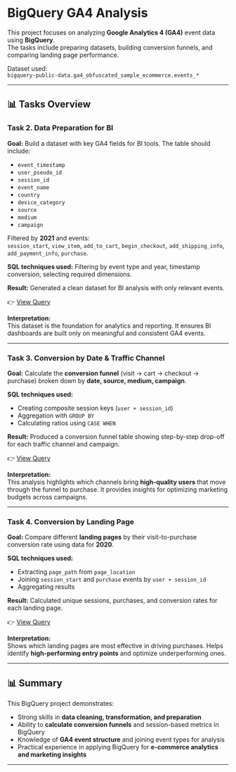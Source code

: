 # BigQuery GA4 Analysis  

This project focuses on analyzing **Google Analytics 4 (GA4)** event data using **BigQuery**.  
The tasks include preparing datasets, building conversion funnels, and comparing landing page performance.  

Dataset used:  
`bigquery-public-data.ga4_obfuscated_sample_ecommerce.events_*`  

---

## 📊 Tasks Overview  

### Task 2. Data Preparation for BI  

**Goal:** Build a dataset with key GA4 fields for BI tools. The table should include:  
- `event_timestamp`  
- `user_pseudo_id`  
- `session_id`  
- `event_name`  
- `country`  
- `device_category`  
- `source`  
- `medium`  
- `campaign`  

Filtered by **2021** and events:  
`session_start`, `view_item`, `add_to_cart`, `begin_checkout`, `add_shipping_info`, `add_payment_info`, `purchase`.  

**SQL techniques used:** Filtering by event type and year, timestamp conversion, selecting required dimensions.  

**Result:** Generated a clean dataset for BI analysis with only relevant events.  

👉 [View Query](YOUR_LINK_HERE)  

**Interpretation:**  
This dataset is the foundation for analytics and reporting. It ensures BI dashboards are built only on meaningful and consistent GA4 events.  

---

### Task 3. Conversion by Date & Traffic Channel  

**Goal:** Calculate the **conversion funnel** (visit → cart → checkout → purchase) broken down by **date, source, medium, campaign**.  

**SQL techniques used:**  
- Creating composite session keys (`user + session_id`)  
- Aggregation with `GROUP BY`  
- Calculating ratios using `CASE WHEN`  

**Result:** Produced a conversion funnel table showing step-by-step drop-off for each traffic channel and campaign.  

👉 [View Query](YOUR_LINK_HERE)  

**Interpretation:**  
This analysis highlights which channels bring **high-quality users** that move through the funnel to purchase. It provides insights for optimizing marketing budgets across campaigns.  

---

### Task 4. Conversion by Landing Page  

**Goal:** Compare different **landing pages** by their visit-to-purchase conversion rate using data for **2020**.  

**SQL techniques used:**  
- Extracting `page_path` from `page_location`  
- Joining `session_start` and `purchase` events by `user + session_id`  
- Aggregating results  

**Result:** Calculated unique sessions, purchases, and conversion rates for each landing page.  

👉 [View Query](YOUR_LINK_HERE)  

**Interpretation:**  
Shows which landing pages are most effective in driving purchases. Helps identify **high-performing entry points** and optimize underperforming ones.  

---

## 📊 Summary  

This BigQuery project demonstrates:  
- Strong skills in **data cleaning, transformation, and preparation**  
- Ability to **calculate conversion funnels** and session-based metrics in BigQuery  
- Knowledge of **GA4 event structure** and joining event types for analysis  
- Practical experience in applying BigQuery for **e-commerce analytics and marketing insights**  

---
